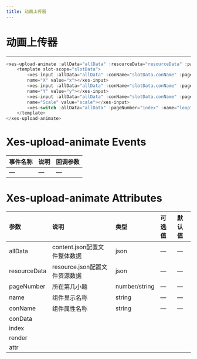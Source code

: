 ```yaml
---
title: 动画上传器
---
```

# 动画上传器
---
<xes-upload-animate></xes-upload-animate>

```js
<xes-upload-animate :allData="allData" :resourceData="resourceData" :pageNumber="index" conName="option">
    <template slot-scope="slotData">
        <xes-input :allData="allData" :conName="slotData.conName" :pageNumber ="slotData.index"
        name="X" value="x"></xes-input>
        <xes-input :allData="allData" :conName="slotData.conName" :pageNumber ="slotData.index"
        name="Y" value="y"></xes-input>
        <xes-input :allData="allData" :conName="slotData.conName" :pageNumber ="slotData.index"
        name="Scale" value="scale"></xes-input>
        <xes-switch :allData="allData" :pageNumber="index" :name="loop" :conName="option"></xes-switch>
    </template>
</xes-upload-animate>
```
# Xes-upload-animate Events
事件名称|说明|回调参数
:--|:--|:--
—|—|—

# Xes-upload-animate Attributes
参数        |说明                         |类型            |可选值|默认值
:---------  |:-------------------------- |:--             |:--  |:--
allData     |content.json配置⽂件整体数据 |json            |—     |—
resourceData|resource.json配置⽂件资源数据|json            |—     |—
pageNumber  |所在第几⼩题                 |number/string   |—	    |—
name        |组件显示名称                 |string          |—	    |—
conName     |组件属性名称                 |string          |—	    |—	
conData||||
index||||
render||||
attr||||